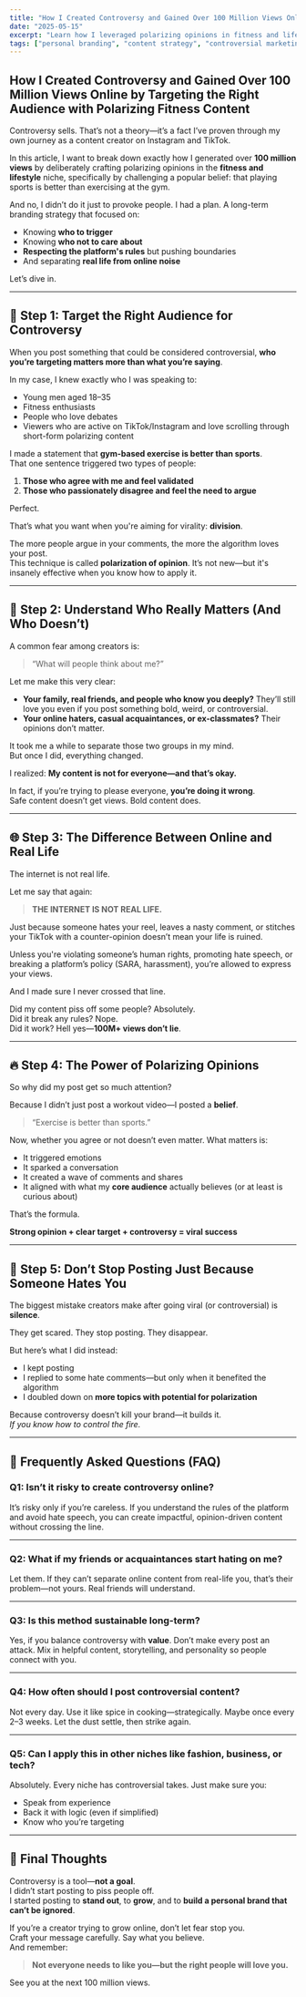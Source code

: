 ```yaml
---
title: "How I Created Controversy and Gained Over 100 Million Views Online by Targeting the Right Audience with Polarizing Fitness Content"
date: "2025-05-15"
excerpt: "Learn how I leveraged polarizing opinions in fitness and lifestyle content to go viral with over 20M+ views on Instagram and TikTok—while ignoring the hate and focusing on real connections."
tags: ["personal branding", "content strategy", "controversial marketing", "fitness", "tiktok growth"]
---
```


## How I Created Controversy and Gained Over 100 Million Views Online by Targeting the Right Audience with Polarizing Fitness Content

Controversy sells. That’s not a theory—it’s a fact I’ve proven through my own journey as a content creator on Instagram and TikTok.

In this article, I want to break down exactly how I generated over **100 million views** by deliberately crafting polarizing opinions in the **fitness and lifestyle** niche, specifically by challenging a popular belief: that playing sports is better than exercising at the gym.

And no, I didn’t do it just to provoke people. I had a plan. A long-term branding strategy that focused on:
- Knowing **who to trigger**
- Knowing **who not to care about**
- **Respecting the platform's rules** but pushing boundaries
- And separating **real life from online noise**

Let’s dive in.

---

## 🎯 Step 1: Target the Right Audience for Controversy

When you post something that could be considered controversial, **who you’re targeting matters more than what you’re saying**.

In my case, I knew exactly who I was speaking to:
- Young men aged 18–35
- Fitness enthusiasts
- People who love debates
- Viewers who are active on TikTok/Instagram and love scrolling through short-form polarizing content

I made a statement that **gym-based exercise is better than sports**.  
That one sentence triggered two types of people:
1. **Those who agree with me and feel validated**  
2. **Those who passionately disagree and feel the need to argue**

Perfect.

That’s what you want when you're aiming for virality: **division**.

The more people argue in your comments, the more the algorithm loves your post.  
This technique is called **polarization of opinion**. It’s not new—but it's insanely effective when you know how to apply it.

---

## 🧠 Step 2: Understand Who Really Matters (And Who Doesn’t)

A common fear among creators is:  
> “What will people think about me?”

Let me make this very clear:

- **Your family, real friends, and people who know you deeply?** They’ll still love you even if you post something bold, weird, or controversial.  
- **Your online haters, casual acquaintances, or ex-classmates?** Their opinions don’t matter.

It took me a while to separate those two groups in my mind.  
But once I did, everything changed.

I realized: **My content is not for everyone—and that’s okay.**

In fact, if you’re trying to please everyone, **you’re doing it wrong**.  
Safe content doesn’t get views. Bold content does.

---

## 🌐 Step 3: The Difference Between Online and Real Life

The internet is not real life.

Let me say that again:  
> **THE INTERNET IS NOT REAL LIFE.**

Just because someone hates your reel, leaves a nasty comment, or stitches your TikTok with a counter-opinion doesn’t mean your life is ruined.

Unless you're violating someone’s human rights, promoting hate speech, or breaking a platform’s policy (SARA, harassment), you’re allowed to express your views.

And I made sure I never crossed that line.

Did my content piss off some people? Absolutely.  
Did it break any rules? Nope.  
Did it work? Hell yes—**100M+ views don’t lie**.

---

## 🔥 Step 4: The Power of Polarizing Opinions

So why did my post get so much attention?

Because I didn’t just post a workout video—I posted a **belief**.

> “Exercise is better than sports.”

Now, whether you agree or not doesn’t even matter. What matters is:  
- It triggered emotions  
- It sparked a conversation  
- It created a wave of comments and shares  
- It aligned with what my **core audience** actually believes (or at least is curious about)

That’s the formula.

**Strong opinion + clear target + controversy = viral success**

---

## 🚀 Step 5: Don’t Stop Posting Just Because Someone Hates You

The biggest mistake creators make after going viral (or controversial) is **silence**.

They get scared. They stop posting. They disappear.

But here’s what I did instead:  
- I kept posting  
- I replied to some hate comments—but only when it benefited the algorithm  
- I doubled down on **more topics with potential for polarization**

Because controversy doesn’t kill your brand—it builds it.  
*If you know how to control the fire.*

---

## 🙋 Frequently Asked Questions (FAQ)

### **Q1: Isn’t it risky to create controversy online?**

It’s risky only if you’re careless. If you understand the rules of the platform and avoid hate speech, you can create impactful, opinion-driven content without crossing the line.

---

### **Q2: What if my friends or acquaintances start hating on me?**

Let them. If they can’t separate online content from real-life you, that’s their problem—not yours. Real friends will understand.

---

### **Q3: Is this method sustainable long-term?**

Yes, if you balance controversy with **value**. Don’t make every post an attack. Mix in helpful content, storytelling, and personality so people connect with you.

---

### **Q4: How often should I post controversial content?**

Not every day. Use it like spice in cooking—strategically. Maybe once every 2–3 weeks. Let the dust settle, then strike again.

---

### **Q5: Can I apply this in other niches like fashion, business, or tech?**

Absolutely. Every niche has controversial takes. Just make sure you:
- Speak from experience
- Back it with logic (even if simplified)
- Know who you’re targeting

---

## 🧭 Final Thoughts

Controversy is a tool—**not a goal**.  
I didn’t start posting to piss people off.  
I started posting to **stand out**, to **grow**, and to **build a personal brand that can’t be ignored**.

If you’re a creator trying to grow online, don’t let fear stop you.  
Craft your message carefully. Say what you believe.  
And remember:

> **Not everyone needs to like you—but the right people will love you.**

See you at the next 100 million views.
